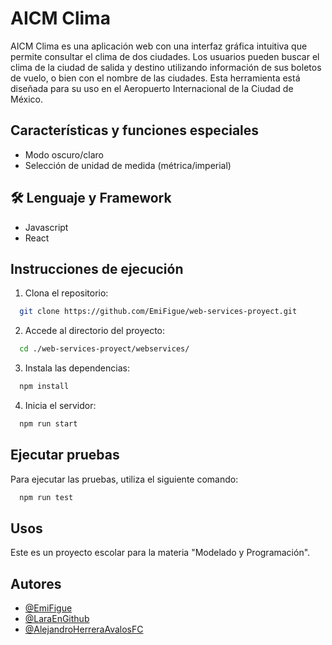 
# AICM Clima

AICM Clima es una aplicación web con una interfaz gráfica intuitiva que permite consultar el clima de dos ciudades. Los usuarios pueden buscar el clima de la ciudad de salida y destino utilizando información de sus boletos de vuelo, o bien con el nombre de las ciudades. Esta herramienta está diseñada para su uso en el Aeropuerto Internacional de la Ciudad de México.


## Características y funciones especiales

- Modo oscuro/claro
- Selección de unidad de medida (métrica/imperial)



## 🛠 Lenguaje y Framework
- Javascript
- React


## Instrucciones de ejecución 

1. Clona el repositorio:

```bash
  git clone https://github.com/EmiFigue/web-services-proyect.git
```

2. Accede al directorio del proyecto:

```bash
  cd ./web-services-proyect/webservices/
```

3. Instala las dependencias:

```bash
  npm install
```
4. Inicia el servidor:

```bash
  npm run start
```


## Ejecutar pruebas
Para ejecutar las pruebas, utiliza el siguiente comando:

```bash
  npm run test
```


## Usos

Este es un proyecto escolar para la materia "Modelado y Programación".

## Autores

- [@EmiFigue](https://github.com/EmiFigue)
- [@LaraEnGithub](https://github.com/LaraEnGithub)
- [@AlejandroHerreraAvalosFC](https://github.com/AlejandroHerreraAvalosFC)
